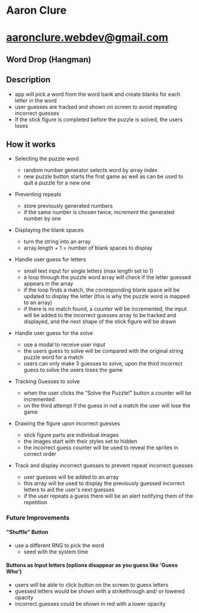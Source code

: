 # Aaron Clure
# aaronclure.webdev@gmail.com



## Word Drop (Hangman)

## Description
- app will pick a word from the word bank and create blanks for each letter in the word
- user guesses are tracked and shown on screen to avoid repeating incorrect guesses
- if the stick figure is completed before the puzzle is solved, the users loses


## How it works
- Selecting the puzzle word
    - random number generator selects word by array index
    - new puzzle button starts the first game as well as can be used to quit a puzzle for a new one

- Preventing repeats
    - store previously generated numbers
    - if the same number is chosen twice, increment the generated number by one

- Displaying the blank spaces
    - turn the string into an array
    - array.length + 1 = number of blank spaces to display

- Handle user guess for letters
    - small text input for single letters (max length set to 1)
    - a loop through the puzzle word array will check if the letter guessed appears in the array
    - if the loop finds a match, the corresponding blank space will be updated to display the letter (this is why the puzzle word is mapped to an array)
    - if there is no match found, a counter will be incremented, the input will be added to the incorrect guesses array to be tracked and displayed, and the next shape of the stick figure will be drawn

- Handle user guess for the solve
    - use a modal to receive user input
    - the users guess to solve will be compared with the original string puzzle word for a match
    - users can only make 3 guesses to solve, upon the third incorrect guess to solve the users loses the game

- Tracking Guesses to solve
    - when the user clicks the "Solve the Puzzle!" button a counter will be incremented
    - on the third attempt if the guess in not a match the user will lose the game

- Drawing the figure upon incorrect guesses
    - stick figure parts are individual images
    - the images start with their styles set to hidden
    - the incorrect guess counter will be used to reveal the sprites in correct order

- Track and display incorrect guesses to prevent repeat incorrect guesses
    - user guesses will be added to an array
    - this array will be used to display the previously guessed incorrect letters to aid the user's next guesses
    - if the user repeats a guess there will be an alert notifying them of the repetition




    
### Future Improvements
#### "Shuffle" Button
- use a different RNG to pick the word
    - seed with the system time

#### Buttons as Input letters (options disappear as you guess like 'Guess Who')
- users will be able to click button on the screen to guess letters
- guessed letters would be shown with a strikethrough and/ or lowered opacity
- incorrect guesses could be shown in red with a lower opacity